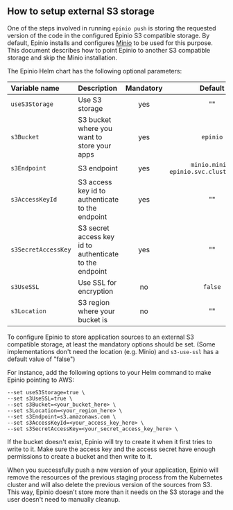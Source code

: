 ## How to setup external S3 storage

One of the steps involved in running `epinio push` is storing the requested version of the code
in the configured Epinio S3 compatible storage. By default, Epinio installs and configures [Minio](https://github.com/minio/minio)
to be used for this purpose. This document describes how to point Epinio to another S3 compatible storage and skip the Minio installation.

The Epinio Helm chart has the following optional parameters:

|  Variable name | Description | Mandatory |Default |
|:---|:---|:---:|:---:|
| `useS3Storage`  | Use S3 storage | yes | "" |
| `s3Bucket`  | S3 bucket where you want to store your apps | yes | `epinio` |
| `s3Endpoint`  | S3 endpoint | yes | `minio.minio-epinio.svc.cluster.local` |
| `s3AccessKeyId`  | S3 access key id to authenticate to the endpoint | yes | "" |
| `s3SecretAccessKey`  | S3 secret access key id to authenticate to the endpoint| yes | "" |
| `s3UseSSL`  | Use SSL for encryption | no | `false` |
| `s3Location`  | S3 region where your bucket is | no | "" |

To configure Epinio to store application sources to an external S3 compatible storage, at least the mandatory options should be set.
(Some implementations don't need the location (e.g. Minio) and `s3-use-ssl` has a default value of "false")

For instance, add the following options to your Helm command to make Epinio pointing to AWS:

```
--set useS3Storage=true \
--set s3UseSSL=true \
--set s3Bucket=<your_bucket_here> \
--set s3Location=<your_region_here> \
--set s3Endpoint=s3.amazonaws.com \
--set s3AccessKeyId=<your_access_key_here> \
--set s3SecretAccessKey=<your_secret_access_key_here> \
```

If the bucket doesn't exist, Epinio will try to create it when it first tries
to write to it. Make sure the access key and the access secret have enough permissions
to create a bucket and then write to it.

When you successfully push a new version of your application, Epinio will remove the resources of the previous staging process from the Kubernetes cluster and
will also delete the previous version of the sources from S3. This way, Epinio doesn't store more than it needs on the S3 storage and the user doesn't need to manually cleanup.
